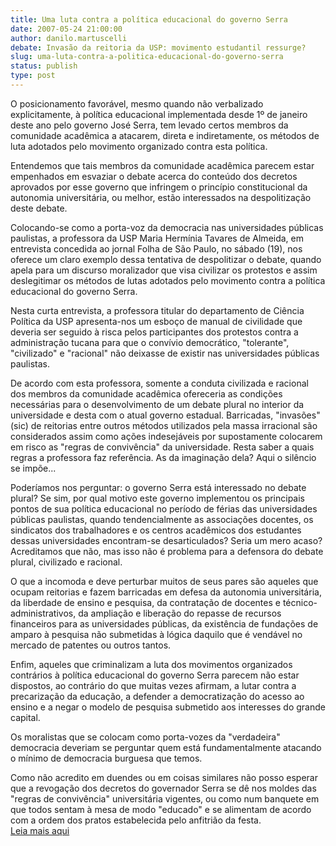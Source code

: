 ```yaml
---
title: Uma luta contra a política educacional do governo Serra
date: 2007-05-24 21:00:00
author: danilo.martuscelli
debate: Invasão da reitoria da USP: movimento estudantil ressurge?
slug: uma-luta-contra-a-politica-educacional-do-governo-serra
status: publish 
type: post
---
```


  
O posicionamento favorável, mesmo quando não verbalizado explicitamente, à política educacional implementada desde 1º de janeiro deste ano pelo governo José Serra, tem levado certos membros da comunidade acadêmica a atacarem, direta e indiretamente, os métodos de luta adotados pelo movimento organizado contra esta política.   
  
Entendemos que tais membros da comunidade acadêmica parecem estar empenhados em esvaziar o debate acerca do conteúdo dos decretos aprovados por esse governo que infringem o princípio constitucional da autonomia universitária, ou melhor, estão interessados na despolitização deste debate.  
  
Colocando-se como a porta-voz da democracia nas universidades públicas paulistas, a professora da USP Maria Hermínia Tavares de Almeida, em entrevista concedida ao jornal Folha de São Paulo, no sábado (19), nos oferece um claro exemplo dessa tentativa de despolitizar o debate, quando apela para um discurso moralizador que visa civilizar os protestos e assim deslegitimar os métodos de lutas adotados pelo movimento contra a política educacional do governo Serra.   
  
Nesta curta entrevista, a professora titular do departamento de Ciência Política da USP apresenta-nos um esboço de manual de civilidade que deveria ser seguido à risca pelos participantes dos protestos contra a administração tucana para que o convívio democrático, "tolerante", "civilizado" e "racional" não deixasse de existir nas universidades públicas paulistas.   
  
De acordo com esta professora, somente a conduta civilizada e racional dos membros da comunidade acadêmica ofereceria as condições necessárias para o desenvolvimento de um debate plural no interior da universidade e desta com o atual governo estadual. Barricadas, "invasões" (sic) de reitorias entre outros métodos utilizados pela massa irracional são considerados assim como ações indesejáveis por supostamente colocarem em risco as "regras de convivência" da universidade. Resta saber a quais regras a professora faz referência. As da imaginação dela? Aqui o silêncio se impõe...  
  
Poderíamos nos perguntar: o governo Serra está interessado no debate plural? Se sim, por qual motivo este governo implementou os principais pontos de sua política educacional no período de férias das universidades públicas paulistas, quando tendencialmente as associações docentes, os sindicatos dos trabalhadores e os centros acadêmicos dos estudantes dessas universidades encontram-se desarticulados? Seria um mero acaso? Acreditamos que não, mas isso não é problema para a defensora do debate plural, civilizado e racional.  
  
O que a incomoda e deve perturbar muitos de seus pares são aqueles que ocupam reitorias e fazem barricadas em defesa da autonomia universitária, da liberdade de ensino e pesquisa, da contratação de docentes e técnico-administrativos, da ampliação e liberação do repasse de recursos financeiros para as universidades públicas, da existência de fundações de amparo à pesquisa não submetidas à lógica daquilo que é vendável no mercado de patentes ou outros tantos.  
  
Enfim, aqueles que criminalizam a luta dos movimentos organizados contrários à política educacional do governo Serra parecem não estar dispostos, ao contrário do que muitas vezes afirmam, a lutar contra a precarização da educação, a defender a democratização do acesso ao ensino e a negar o modelo de pesquisa submetido aos interesses do grande capital.   
  
Os moralistas que se colocam como porta-vozes da "verdadeira" democracia deveriam se perguntar quem está fundamentalmente atacando o mínimo de democracia burguesa que temos.   
  
Como não acredito em duendes ou em coisas similares não posso esperar que a revogação dos decretos do governador Serra se dê nos moldes das "regras de convivência" universitária vigentes, ou como num banquete em que todos sentam à mesa de modo "educado" e se alimentam de acordo com a ordem dos pratos estabelecida pelo anfitrião da festa.  
[Leia mais aqui](http://ocupacaousp.blog.terra.com.Br)
